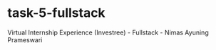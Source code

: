 # task-5-fullstack
Virtual Internship Experience (Investree) - Fullstack - Nimas Ayuning Prameswari
